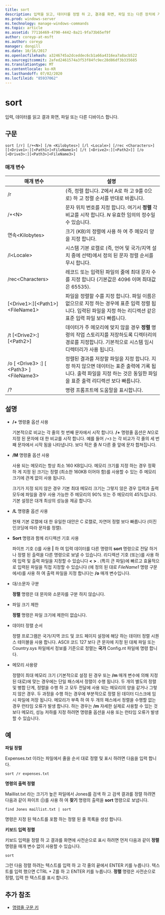 ```yaml
---
title: sort
description: 입력을 읽고, 데이터를 정렬 하 고, 결과를 화면, 파일 또는 다른 장치에 기록 하는 정렬에 대 한 참조 문서입니다.
ms.prod: windows-server
ms.technology: manage-windows-commands
ms.topic: article
ms.assetid: 77116469-4790-4442-8a21-9fa73b65ef9f
author: coreyp-at-msft
ms.author: coreyp
manager: dongill
ms.date: 10/16/2017
ms.openlocfilehash: a3246745a2dceddec6cb1a66a4316ea7a8acb522
ms.sourcegitcommit: 2afed2461574a3f53f84fc9ec28d86df3b335685
ms.translationtype: MT
ms.contentlocale: ko-KR
ms.lasthandoff: 07/02/2020
ms.locfileid: "85937062"
---
```

# <a name="sort"></a>sort

입력, 데이터를 읽고 결과 화면, 파일 또는 다른 디바이스 합니다.



## <a name="syntax"></a>구문

```
sort [/r] [/+<N>] [/m <Kilobytes>] [/l <Locale>] [/rec <Characters>] [[<Drive1>:][<Path1>]<FileName1>] [/t [<Drive2>:][<Path2>]] [/o [<Drive3>:][<Path3>]<FileName3>]
```

### <a name="parameters"></a>매개 변수

|매개 변수|설명|
|---------|-----------|
|/r|(즉, 정렬 합니다. Z에서 A로 하 고 9를 0으로) 하 고 정렬 순서를 반대로 바꿉니다.|
|/+\<N>|문자 위치 번호를 지정 합니다. 여기서 **정렬** 각 비교를 시작 합니다. *N* 유효한 임의의 정수일 수 있습니다.|
|연속\<Kilobytes>|크기 (KB)의 정렬에 사용 하 여 주 메모리 양을 지정 합니다.|
|/l\<Locale>|시스템 기본 로캘로 (즉, 언어 및 국가/지역 설치 중에 선택)에서 정의 된 문자 정렬 순서를 무시 합니다.|
|/rec\<Characters>|레코드 또는 입력된 파일의 줄에 최대 문자 수를 지정 합니다 (기본값은 4096 이며 최대값은 65535).|
|[\<Drive1>:][\<Path1>]\<FileName1>|파일을 정렬할 수를 지정 합니다. 파일 이름은 없으므로 지정 하는 경우에 표준 입력 정렬 됩니다. 입력된 파일을 지정 하는 리디렉션 같은 표준 입력 파일 보다 빠릅니다.|
|/t [\<Drive2>:][\<Path2>]|데이터가 주 메모리에 맞지 않을 경우 **정렬** 명령의 작업 스토리지를 저장하도록 디렉터리의 경로를 지정합니다. 기본적으로 시스템 임시 디렉터리가 사용 됩니다.|
|/o [ \<Drive3> :] [ \<Path3> ]\<FileName3>|정렬된 결과를 저장할 파일을 지정 합니다. 지정 하지 않으면 데이터는 표준 출력에 기록 됩니다. 출력 파일을 지정 하는 것은 동일한 파일을 표준 출력 리디렉션 보다 빠릅니다.|
|/?|명령 프롬프트에 도움말을 표시합니다.|

## <a name="remarks"></a>설명

-   **/+** 명령줄 옵션 사용

    기본적으로 비교는 각 줄의 첫 번째 문자에서 시작 합니다. **/+** 명령줄 옵션은 *N*으로 지정 된 문자에 대 한 비교를 시작 합니다. 예를 들어 `/+3` 는 각 비교가 각 줄의 세 번째 문자에서 시작 됨을 나타냅니다. 보다 적은 줄 *N* 다른 줄 앞에 문자 합쳐집니다.
-   **/M** 명령줄 옵션 사용

    사용 되는 메모리는 항상 최소 160 KB입니다. 메모리 크기를 지정 하는 경우 정확 하 게 지정 된 크기는 정렬 (최소한 160KB 이어야 함)를 사용할 수 있는 주 메모리 크기에 관계 없이 사용 됩니다.

    크기가 지정 되지 않은 경우 기본 최대 메모리 크기는 그렇지 않은 경우 입력과 출력 모두에 파일을 경우 사용 가능한 주 메모리의 90% 또는 주 메모리의 45%입니다. 기본 설정은 대개 최상의 성능을 제공 합니다.
-   **/L** 명령줄 옵션 사용

    현재 기본 로캘에 대 한 유일한 대안은 C 로캘로, 자연어 정렬 보다 빠릅니다 (이진 인코딩에 따라 문자를 정렬).
-   **Sort** 명령과 함께 리디렉션 기호 사용

    파이프 기호 ()를 사용 **|** 하 여 입력 데이터를 다른 명령의 **sort** 명령으로 전달 하거나 정렬 된 출력을 다른 명령으로 보낼 수 있습니다. 리디렉션 기호 (또는)를 사용 하 여 입력 및 출력 파일을 지정할 수 있습니다 **<** **>** . (특히 큰 파일)에 빠르고 효율적으로 입력된 파일을 직접 지정할 수 있습니다 (에 정의 된 대로 *FileName1* 명령 구문에서)를 사용 하 여 출력 파일을 지정 합니다는 **/o** 매개 변수입니다.
-   대/소문자 구분

    **정렬** 명령은 대 문자와 소문자를 구분 하지 않습니다.
-   파일 크기 제한

    **정렬** 명령은 파일 크기에 제한이 없습니다.
-   데이터 정렬 순서

    정렬 프로그램은 국가/지역 코드 및 코드 페이지 설정에 해당 하는 데이터 정렬 시퀀스 테이블을 사용 합니다. ASCII 코드 127 보다 큰 문자에 지정 된 대체 파일 또는 Country.sys 파일에서 정보를 기준으로 정렬는 **국가** Config.nt 파일에 명령 합니다.
-   메모리 사용량

    정렬이 최대 메모리 크기 (기본적으로 설정 된 경우 또는 **/m** 매개 변수에 의해 지정 된 대로)에 맞는 경우에는 단일 패스에서 정렬이 수행 됩니다. 두 개의 별도의 정렬 및 병합 단계, 정렬을 수행 하 고 모두 전달에 사용 되는 메모리의 양을 같거나 그렇지 않은 경우. 두 과정을 수행 하는 경우에 부분적으로 정렬 된 데이터 디스크에 임시 파일에 저장 됩니다. 메모리가 부족 하 여 두 개의 패스에서 정렬을 수행할 없는 경우 런타임 오류가 발생 합니다. 하는 경우는 **/m** 자세한 실제로 사용할 수 있는 것 보다 메모리, 성능 저하를 지정 하려면 명령줄 옵션을 사용 또는 런타임 오류가 발생할 수 있습니다.

## <a name="examples"></a>예

**파일 정렬**

Expenses.txt 이라는 파일에서 줄을 순서 대로 정렬 및 표시 하려면 다음을 입력 합니다.

`sort /r expenses.txt`

**명령의 출력 정렬**

Maillist.txt 라는 크기가 높은 파일에서 Jones를 검색 하 고 검색 결과를 정렬 하려면 다음과 같이 파이프 (|)를 사용 하 여 **찾기** 명령의 출력을 **sort** 명령으로 보냅니다.

`find Jones maillist.txt | sort`

명령은 지정 된 텍스트를 포함 하는 정렬 된 줄 목록을 생성 합니다.

**키보드 입력 정렬**

키보드 입력을 정렬 하 고 결과를 화면에 사전순으로 표시 하려면 먼저 다음과 같이 **정렬** 명령을 매개 변수 없이 사용할 수 있습니다.

`sort`

그런 다음 정렬 하려는 텍스트를 입력 하 고 각 줄의 끝에서 ENTER 키를 누릅니다. 텍스트를 입력 했으면 CTRL + Z를 하 고 ENTER 키를 누릅니다. **정렬** 명령은 사전순으로 정렬, 입력 한 텍스트를 표시 합니다.

## <a name="additional-references"></a>추가 참조

- [명령줄 구문 키](command-line-syntax-key.md)